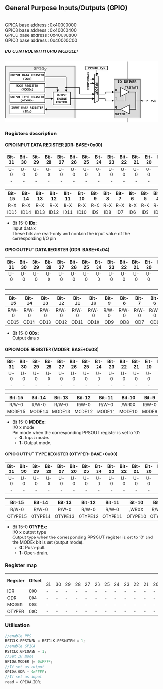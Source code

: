 ## General Purpose Inputs/Outputs (GPIO)

<br>GPIOA base address : 0x40000000
<br>GPIOB base address : 0x40000400
<br>GPIOC base address : 0x40000800
<br>GPIOD base address : 0x40000C00

##### I/O CONTROL WITH GPIO MODULE:
![I/O CONTROL WITH GPIO MODULE](IMG/BlockIO.png)

### Registers description

#### GPIO INPUT DATA REGISTER (IDR: BASE+0x00)

| Bit-31 | Bit-30 | Bit-29 | Bit-28 | Bit-27 | Bit-26 | Bit-25| Bit-24| Bit-23| Bit-22| Bit-21| Bit-20| Bit-19  | Bit-18|  Bit-17 | Bit-16 |
|:------:|:------:|:------:|:------:|:------:|:------:|:-----:|:-----:|:-----:|:-----:|:-----:|:-----:|:-------:|:-----:|:-------:|:------:|
| U-0    | U-0    | U-0    | U-0    | U-0    | U-0    | U-0   | U-0   | U-0   | U-0   | U-0   | U-0   | U-0     | U-0   | U-0     | U-0    |
| -      | -      | -      | -      | -      |-       | -     | -     | -     | -     | -     | -     | -       | -     | -       | -      |

| Bit-15 | Bit-14 | Bit-13 | Bit-12 | Bit-11 | Bit-10 | Bit-9 | Bit-8 | Bit-7 | Bit-6 | Bit-5 | Bit-4 |  Bit-3  | Bit-2 |  Bit-1  | Bit-0  |
|:------:|:------:|:------:|:------:|:------:|:------:|:-----:|:-----:|:-----:|:-----:|:-----:|:-----:|:-------:|:-----:|:-------:|:------:|
| R-X    | R-X    | R-X    | R-X    | R-X    | R-X    | R-X   | R-X   | R-X   | R-X   | R-X   | R-X   | R-X     | R-X   | R-X     | R-X    |
| ID15   | ID14   | ID13   | ID12   | ID11   |ID10    | ID9   | ID8   | ID7   | ID6   | ID5   | ID4   | ID3     | ID2   | ID1     | ID0    |

- Bit 15-0 **IDx:**
<br>Input data x
<br>These bits are read-only and contain the input value of the corresponding I/O pin

#### GPIO OUTPUT DATA REGISTER (ODR: BASE+0x04)

| Bit-31 | Bit-30 | Bit-29 | Bit-28 | Bit-27 | Bit-26 | Bit-25| Bit-24| Bit-23| Bit-22| Bit-21| Bit-20| Bit-19  | Bit-18|  Bit-17 | Bit-16 |
|:------:|:------:|:------:|:------:|:------:|:------:|:-----:|:-----:|:-----:|:-----:|:-----:|:-----:|:-------:|:-----:|:-------:|:------:|
| U-0    | U-0    | U-0    | U-0    | U-0    | U-0    | U-0   | U-0   | U-0   | U-0   | U-0   | U-0   | U-0     | U-0   | U-0     | U-0    |
| -      | -      | -      | -      | -      |-       | -     | -     | -     | -     | -     | -     | -       | -     | -       | -      |

| Bit-15 | Bit-14 | Bit-13 | Bit-12 | Bit-11 | Bit-10 | Bit-9 | Bit-8 | Bit-7 | Bit-6 | Bit-5 | Bit-4 |  Bit-3  | Bit-2 |  Bit-1  | Bit-0  |
|:------:|:------:|:------:|:------:|:------:|:------:|:-----:|:-----:|:-----:|:-----:|:-----:|:-----:|:-------:|:-----:|:-------:|:------:|
| R/W-0  | R/W-0  | R/W-0  | R/W-0  | R/W-0  | R/W-0  | R/W-0 | R/W-0 | R/W-0 | R/W-0 | R/W-0 | R/W-0 | R/W-0   | R/W-0 | R/W-0   | R/W-0  |
| OD15   | OD14   | OD13   | OD12   | OD11   |OD10    | OD9   | OD8   | OD7   | OD6   | OD5   | OD4   | OD3     | OD2   | OD1     | OD0    |

- Bit 15-0 **ODx:**
<br>Output data x

#### GPIO MODE REGISTER (MODER: BASE+0x08)

| Bit-31 | Bit-30 | Bit-29 | Bit-28 | Bit-27 | Bit-26 | Bit-25| Bit-24| Bit-23| Bit-22| Bit-21| Bit-20| Bit-19  | Bit-18|  Bit-17 | Bit-16 |
|:------:|:------:|:------:|:------:|:------:|:------:|:-----:|:-----:|:-----:|:-----:|:-----:|:-----:|:-------:|:-----:|:-------:|:------:|
| U-0    | U-0    | U-0    | U-0    | U-0    | U-0    | U-0   | U-0   | U-0   | U-0   | U-0   | U-0   | U-0     | U-0   | U-0     | U-0    |
| -      | -      | -      | -      | -      |-       | -     | -     | -     | -     | -     | -     | -       | -     | -       | -      |

| Bit-15 | Bit-14 | Bit-13 | Bit-12 | Bit-11 | Bit-10 | Bit-9 | Bit-8 | Bit-7 | Bit-6 | Bit-5 | Bit-4 |  Bit-3  | Bit-2 |  Bit-1  | Bit-0  |
|:------:|:------:|:------:|:------:|:------:|:------:|:-----:|:-----:|:-----:|:-----:|:-----:|:-----:|:-------:|:-----:|:-------:|:------:|
| R/W-0  | R/W-0  | R/W-0  | R/W-0  | R/W-0  | /WR0X  | R/W-0 | R/W-0 | R/W-0 | R/W-0 | R/W-0 | R/W-0 | R/W-0   | R/W-0 | R/W-0   | R/W-0  |
| MODE15 | MODE14 | MODE13 | MODE12 | MODE11 |MODE10  | MODE9 | MODE8 | MODE7 | MODE6 | MODE5 | MODE4 | MODE3   | MODE2 | MODE1   | MODE0  |

- Bit 15-0 **MODEx:**
<br>I/O x mode
<br>Pin mode when the corresponding PPSOUT register is set to ‘0’:
    - **0:** Input mode.
    - **1:** Output mode.

#### GPIO OUTPUT TYPE REGISTER (OTYPER: BASE+0x0C)

| Bit-31 | Bit-30 | Bit-29 | Bit-28 | Bit-27 | Bit-26 | Bit-25| Bit-24| Bit-23| Bit-22| Bit-21| Bit-20| Bit-19  | Bit-18|  Bit-17 | Bit-16 |
|:------:|:------:|:------:|:------:|:------:|:------:|:-----:|:-----:|:-----:|:-----:|:-----:|:-----:|:-------:|:-----:|:-------:|:------:|
| U-0    | U-0    | U-0    | U-0    | U-0    | U-0    | U-0   | U-0   | U-0   | U-0   | U-0   | U-0   | U-0     | U-0   | U-0     | U-0    |
| -      | -      | -      | -      | -      |-       | -     | -     | -     | -     | -     | -     | -       | -     | -       | -      |

| Bit-15 | Bit-14 | Bit-13 | Bit-12 | Bit-11 | Bit-10 | Bit-9 | Bit-8 | Bit-7 | Bit-6 | Bit-5 | Bit-4 |  Bit-3  | Bit-2 |  Bit-1  | Bit-0  |
|:------:|:------:|:------:|:------:|:------:|:------:|:-----:|:-----:|:-----:|:-----:|:-----:|:-----:|:-------:|:-----:|:-------:|:------:|
| R/W-0  | R/W-0  | R/W-0  | R/W-0  | R/W-0  | /WR0X  | R/W-0 | R/W-0 | R/W-0 | R/W-0 | R/W-0 | R/W-0 | R/W-0   | R/W-0 | R/W-0   | R/W-0  |
| OTYPE15| OTYPE14| OTYPE13| OTYPE12| OTYPE11|OTYPE10 | OTYPE9| OTYPE8| OTYPE7| OTYPE6| OTYPE5| OTYPE4| OTYPE3  | OTYPE2| OTYPE1  | OTYPE0 |

- Bit 15-0 **OTYPEx:**
<br>I/O x output type
<br>Output type when the corresponding PPSOUT register is set to ‘0’ and the MODEx bit is set (output mode).
    - **0:** Push-pull.
    - **1:** Open-drain.

### Register map

<table>
<thead>
  <tr>
    <th rowspan="2">Register</th>
    <th rowspan="2">Offset</th>
    <th colspan="32">Bits</th>
    <th rowspan="2">Reset value</th>
  </tr>
  <tr>
    <td>31</td>
    <td>30</td>
    <td>29</td>
    <td>28</td>
    <td>27</td>
    <td>26</td>
    <td>25</td>
    <td>24</td>
    <td>23</td>
    <td>22</td>
    <td>21</td>
    <td>20</td>
    <td>19</td>
    <td>18</td>
    <td>17</td>
    <td>16</td>
    <td>15</td>
    <td>14</td>
    <td>13</td>
    <td>12</td>
    <td>11</td>
    <td>10</td>
    <td>9</td>
    <td>8</td>
    <td>7</td>
    <td>6</td>
    <td>5</td>
    <td>4</td>
    <td>3</td>
    <td>2</td>
    <td>1</td>
    <td>0</td>
  </tr>
</thead>
<tbody>
  <tr>
    <td>IDR</td>
    <td>000</td>
    <td>-</td>
    <td>-</td>
    <td>-</td>
    <td>-</td>
    <td>-</td>
    <td>-</td>
    <td>-</td>
    <td>-</td>
    <td>-</td>
    <td>-</td>
    <td>-</td>
    <td>-</td>
    <td>-</td>
    <td>-</td>
    <td>-</td>
    <td>-</td>
    <td colspan="16">IDR&lt;15:0&gt;</td>
    <td>0000</td>
  </tr>
  <tr>
    <td>ODR</td>
    <td>004</td>
    <td>-</td>
    <td>-</td>
    <td>-</td>
    <td>-</td>
    <td>-</td>
    <td>-</td>
    <td>-</td>
    <td>-</td>
    <td>-</td>
    <td>-</td>
    <td>-</td>
    <td>-</td>
    <td>-</td>
    <td>-</td>
    <td>-</td>
    <td>-</td>
    <td colspan="16">ODR&lt;15:0&gt;</td>
    <td>0000</td>
  </tr>
  <tr>
    <td>MODER</td>
    <td>008</td>
    <td>-</td>
    <td>-</td>
    <td>-</td>
    <td>-</td>
    <td>-</td>
    <td>-</td>
    <td>-</td>
    <td>-</td>
    <td>-</td>
    <td>-</td>
    <td>-</td>
    <td>-</td>
    <td>-</td>
    <td>-</td>
    <td>-</td>
    <td>-</td>
    <td colspan="16">MODER&lt;15:0&gt;</td>
    <td>0000</td>
  </tr>
  <tr>
    <td>OTYPER</td>
    <td>00C</td>
    <td>-</td>
    <td>-</td>
    <td>-</td>
    <td>-</td>
    <td>-</td>
    <td>-</td>
    <td>-</td>
    <td>-</td>
    <td>-</td>
    <td>-</td>
    <td>-</td>
    <td>-</td>
    <td>-</td>
    <td>-</td>
    <td>-</td>
    <td>-</td>
    <td colspan="16">OTYPER&lt;15:0&gt;</td>
    <td>0000</td>
  </tr>
</tbody>
</table>

### Utilisation

```c
//enable PPS
RSTCLK.PPSINEN = RSTCLK.PPSOUTEN = 1;
//enable GPIOA
RSTCLK.GPIOAEN = 1;
//Set IO mode
GPIOA.MODER |= 0xFFFF;
//If set as output
GPIOA.ODR = 0xFFFF;
//If set as input
read = GPIOA.IDR;
```
